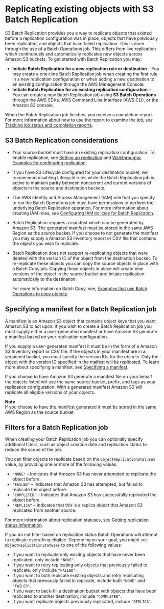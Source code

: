 # Replicating existing objects with S3 Batch Replication<a name="s3-batch-replication-batch"></a>

S3 Batch Replication provides you a way to replicate objects that existed before a replication configuration was in place, objects that have previously been replicated, and objects that have failed replication\. This is done through the use of a Batch Operations job\. This differs from live replication which continuously and automatically replicates new objects across Amazon S3 buckets\. To get started with Batch Replication you may:
+ **Initiate Batch Replication for a new replication rule or destination** – You may create a one\-time Batch Replication job when creating the first rule in a new replication configuration or when adding a new destination to an existing configuration through the AWS Management Console\. 
+ **Initiate Batch Replication for an existing replication configuration** – You can create a new Batch Replication job using **S3 Batch Operations** through the AWS SDKs, AWS Command Line Interface \(AWS CLI\), or the Amazon S3 console\.

When the Batch Replication job finishes, you receive a completion report\. For more information about how to use the report to examine the job, see [Tracking job status and completion reports](batch-ops-job-status.md)\.

## S3 Batch Replication considerations<a name="batch-replication-considerations"></a>
+ Your source bucket must have an existing replication configuration\. To enable replication, see [Setting up replication](replication-how-setup.md) and [Walkthroughs: Examples for configuring replication](replication-example-walkthroughs.md)\.
+ If you have S3 Lifecycle configured for your destination bucket, we recommend disabling Lifecycle rules while the Batch Replication job is active to maintain parity between noncurrent and current versions of objects in the source and destination buckets\.
+ The AWS Identity and Access Management \(IAM\) role that you specify to run the Batch Operations job must have permissions to perform the underlying Batch Replication operation\. For more information about creating IAM roles, see [Configuring IAM policies for Batch Replication](s3-batch-replication-policies.md)\.
+ Batch Replication requires a manifest which can be generated by Amazon S3\. The generated manifest must be stored in the same AWS Region as the source bucket\. If you choose to not generate the manifest you may supply a Amazon S3 Inventory report or CSV file that contains the objects you wish to replicate\.
+ Batch Replication does not support re\-replicating objects that were deleted with the version ID of the object from the destination bucket\. To re\-replicate these objects you can copy the source objects in place with a Batch Copy job\. Copying those objects in place will create new versions of the object in the source bucket and initiate replication automatically to the destination\.

  For more information on Batch Copy, see, [Examples that use Batch Operations to copy objects](batch-ops-examples-copy.md)\.

## Specifying a manifest for a Batch Replication job<a name="batch-replication-manifest"></a>

A manifest is an Amazon S3 object that contains object keys that you want Amazon S3 to act upon\. If you wish to create a Batch Replication job you must supply either a user\-generated manifest or have Amazon S3 generate a manifest based on your replication configuration\.

If you supply a user\-generated manifest it must be in the form of a Amazon S3 Inventory report or CSV file\. If the objects in your manifest are in a versioned bucket, you must specify the version IDs for the objects\. Only the object with the version ID specified in the maifest will be replicated\. To learn more about specifying a manifest, see [Specifying a manifest](batch-ops-create-job.md#specify-batchjob-manifest)\.

If you choose to have Amazon S3 generate a manifest file on your behalf the objects listed will use the same source bucket, prefix, and tags as your replication configuration\. With a generated manifest Amazon S3 will replicate all eligible versions of your objects\.

**Note**  
If you choose to have the manifest generated it must be stored in the same AWS Region as the source bucket\.

## Filters for a Batch Replication job<a name="batch-replication-filters"></a>

When creating your Batch Replication job you can optionally specify additional filters, such as object creation date and replication status to reduce the scope of the job\.

You can filter objects to replicate based on the `ObjectReplicationStatuses` value, by providing one or more of the following values:
+ `"NONE"` – Indicates that Amazon S3 has never attempted to replicate the object before\.
+ `"FAILED"` – Indicates that Amazon S3 has attempted, but failed to replicate the object before\.
+ `"COMPLETED"` – Indicates that Amazon S3 has successfully replicated the object before\.
+ `"REPLICA"` – Indicates that this is a replica object that Amazon S3 replicated from another source\.

For more information about replication statuses, see [Getting replication status information](replication-status.md)\.

If you do not filter based on replication status Batch Operations will attempt to replicate everything eligible\. Depending on your goal, you might set `ObjectReplicationStatuses` to one of the following values:
+ If you want to replicate only existing objects that have never been replicated, only include `"NONE"`\.
+ If you want to retry replicating only objects that previously failed to replicate, only include `"FAILED"`\.
+ If you want to both replicate existing objects and retry replicating objects that previously failed to replicate, include both `"NONE"` and `"FAILED"`\.
+ If you want to back\-fill a destination bucket with objects that have been replicated to another destination, include `"COMPLETED"`\.
+ If you want replicate objects previously replicated, include `"REPLICA"`\.